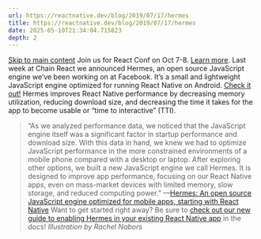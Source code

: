 ```yaml
---
url: https://reactnative.dev/blog/2019/07/17/hermes
title: https://reactnative.dev/blog/2019/07/17/hermes
date: 2025-05-10T21:34:04.715823
depth: 2
---
```


[Skip to main content](https://reactnative.dev/blog/2019/07/17/hermes#__docusaurus_skipToContent_fallback)
Join us for React Conf on Oct 7-8. [Learn more](https://conf.react.dev).
Last week at Chain React we announced Hermes, an open source JavaScript engine we’ve been working on at Facebook. It’s a small and lightweight JavaScript engine optimized for running React Native on Android. [Check it out!](https://code.fb.com/android/hermes/)
Hermes improves React Native performance by decreasing memory utilization, reducing download size, and decreasing the time it takes for the app to become usable or “time to interactive” (TTI).
> “As we analyzed performance data, we noticed that the JavaScript engine itself was a significant factor in startup performance and download size. With this data in hand, we knew we had to optimize JavaScript performance in the more constrained environments of a mobile phone compared with a desktop or laptop. After exploring other options, we built a new JavaScript engine we call Hermes. It is designed to improve app performance, focusing on our React Native apps, even on mass-market devices with limited memory, slow storage, and reduced computing power.” —[Hermes: An open source JavaScript engine optimized for mobile apps, starting with React Native](https://code.fb.com/android/hermes/)
Want to get started right away? Be sure to [check out our new guide to enabling Hermes in your existing React Native app](https://reactnative.dev/docs/hermes) in the docs!
_Illustration by Rachel Nabors_

